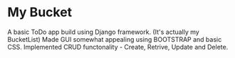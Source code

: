 # My Bucket
A basic ToDo app build using Django framework. (It's actually my BucketList)
Made GUI somewhat appealing using BOOTSTRAP and basic CSS.
Implemented CRUD functonality - Create, Retrive, Update and Delete.
